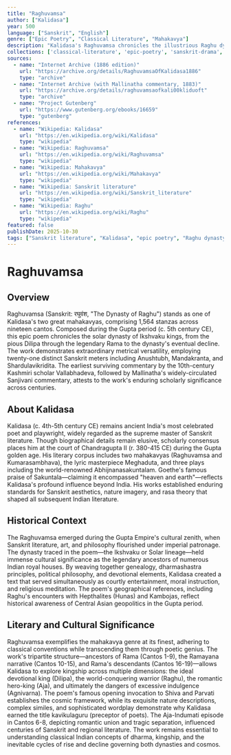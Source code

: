 ```yaml
---
title: "Raghuvamsa"
author: ["Kalidasa"]
year: 500
language: ["Sanskrit", "English"]
genre: ["Epic Poetry", "Classical Literature", "Mahakavya"]
description: "Kalidasa's Raghuvamsa chronicles the illustrious Raghu dynasty across nineteen cantos, tracing the lineage from King Dilipa through Rama and his descendants. Composed in twenty-one distinct Sanskrit meters, this mahakavya exemplifies classical kavya at its finest, blending royal genealogy with profound meditations on dharma, statecraft, romantic love, and cosmic order. The narrative moves from Dilipa's childlessness and devotion to the celestial cow Nandini, through Raghu's world conquests, Aja's tragic romance with Indumati, Dasharatha's reign, the complete Ramayana arc, and concludes with later descendants including the dissolute Agnivarna, demonstrating the cyclical rise and fall of dynasties."
collections: ['classical-literature', 'epic-poetry', 'sanskrit-drama', 'devotional-literature', 'philosophy']
sources:
  - name: "Internet Archive (1886 edition)"
    url: "https://archive.org/details/RaghuvamsaOfKalidasa1886"
    type: "archive"
  - name: "Internet Archive (with Mallinatha commentary, 1883)"
    url: "https://archive.org/details/raghuvamsaofkali00kliduoft"
    type: "archive"
  - name: "Project Gutenberg"
    url: "https://www.gutenberg.org/ebooks/16659"
    type: "gutenberg"
references:
  - name: "Wikipedia: Kalidasa"
    url: "https://en.wikipedia.org/wiki/Kalidasa"
    type: "wikipedia"
  - name: "Wikipedia: Raghuvamsa"
    url: "https://en.wikipedia.org/wiki/Raghuvamsa"
    type: "wikipedia"
  - name: "Wikipedia: Mahakavya"
    url: "https://en.wikipedia.org/wiki/Mahakavya"
    type: "wikipedia"
  - name: "Wikipedia: Sanskrit literature"
    url: "https://en.wikipedia.org/wiki/Sanskrit_literature"
    type: "wikipedia"
  - name: "Wikipedia: Raghu"
    url: "https://en.wikipedia.org/wiki/Raghu"
    type: "wikipedia"
featured: false
publishDate: 2025-10-30
tags: ["Sanskrit literature", "Kalidasa", "epic poetry", "Raghu dynasty", "Gupta period", "classical poetry", "mahakavya", "Indian epics", "dharma", "kingship", "public domain"]
---
```


# Raghuvamsa

## Overview

Raghuvamsa (Sanskrit: रघुवंश, "The Dynasty of Raghu") stands as one of Kalidasa's two great mahakavyas, comprising 1,564 stanzas across nineteen cantos. Composed during the Gupta period (c. 5th century CE), this epic poem chronicles the solar dynasty of Ikshvaku kings, from the pious Dilipa through the legendary Rama to the dynasty's eventual decline. The work demonstrates extraordinary metrical versatility, employing twenty-one distinct Sanskrit meters including Anushtubh, Mandakranta, and Shardulavikridita. The earliest surviving commentary by the 10th-century Kashmiri scholar Vallabhadeva, followed by Mallinatha's widely-circulated Sanjivani commentary, attests to the work's enduring scholarly significance across centuries.

## About Kalidasa

Kalidasa (c. 4th-5th century CE) remains ancient India's most celebrated poet and playwright, widely regarded as the supreme master of Sanskrit literature. Though biographical details remain elusive, scholarly consensus places him at the court of Chandragupta II (r. 380-415 CE) during the Gupta golden age. His literary corpus includes two mahakavyas (Raghuvamsa and Kumarasambhava), the lyric masterpiece Meghaduta, and three plays including the world-renowned Abhijnanasakuntalam. Goethe's famous praise of Sakuntala—claiming it encompassed "heaven and earth"—reflects Kalidasa's profound influence beyond India. His works established enduring standards for Sanskrit aesthetics, nature imagery, and rasa theory that shaped all subsequent Indian literature.

## Historical Context

The Raghuvamsa emerged during the Gupta Empire's cultural zenith, when Sanskrit literature, art, and philosophy flourished under imperial patronage. The dynasty traced in the poem—the Ikshvaku or Solar lineage—held immense cultural significance as the legendary ancestors of numerous Indian royal houses. By weaving together genealogy, dharmashastra principles, political philosophy, and devotional elements, Kalidasa created a text that served simultaneously as courtly entertainment, moral instruction, and religious meditation. The poem's geographical references, including Raghu's encounters with Hepthalites (Hunas) and Kambojas, reflect historical awareness of Central Asian geopolitics in the Gupta period.

## Literary and Cultural Significance

Raghuvamsa exemplifies the mahakavya genre at its finest, adhering to classical conventions while transcending them through poetic genius. The work's tripartite structure—ancestors of Rama (Cantos 1-9), the Ramayana narrative (Cantos 10-15), and Rama's descendants (Cantos 16-19)—allows Kalidasa to explore kingship across multiple dimensions: the ideal devotional king (Dilipa), the world-conquering warrior (Raghu), the romantic hero-king (Aja), and ultimately the dangers of excessive indulgence (Agnivarna). The poem's famous opening invocation to Shiva and Parvati establishes the cosmic framework, while its exquisite nature descriptions, complex similes, and sophisticated wordplay demonstrate why Kalidasa earned the title kavikulaguru (preceptor of poets). The Aja-Indumati episode in Cantos 6-8, depicting romantic union and tragic separation, influenced centuries of Sanskrit and regional literature. The work remains essential to understanding classical Indian concepts of dharma, kingship, and the inevitable cycles of rise and decline governing both dynasties and cosmos.
